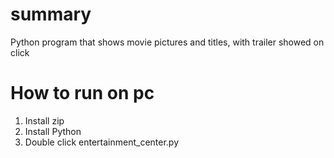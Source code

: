 # summary

Python program that shows movie pictures and titles, with trailer showed on click

# How to run on pc

1. Install zip
2. Install Python
3. Double click entertainment_center.py
